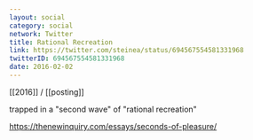```yaml
---
layout: social
category: social
network: Twitter
title: Rational Recreation
link: https://twitter.com/steinea/status/694567554581331968
twitterID: 694567554581331968
date: 2016-02-02
---
```


[[2016]] / [[posting]]

trapped in a "second wave" of "rational recreation"

<https://thenewinquiry.com/essays/seconds-of-pleasure/>
